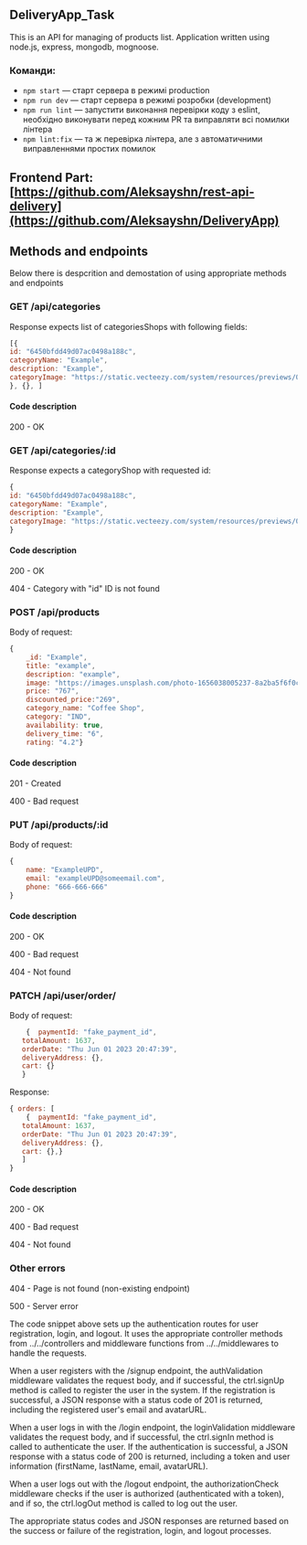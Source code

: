 ## DeliveryApp_Task

This is an API for managing of products list.
Application written using node.js, express, mongodb, mognoose.

### Команди:
- `npm start` &mdash; старт сервера в режимі production
- `npm run dev` &mdash; старт сервера в режимі розробки (development)
- `npm run lint` &mdash; запустити виконання перевірки коду з eslint, необхідно виконувати перед кожним PR та виправляти всі помилки лінтера
- `npm lint:fix` &mdash; та ж перевірка лінтера, але з автоматичними виправленнями простих помилок

## Frontend Part: [https://github.com/Aleksayshn/rest-api-delivery](https://github.com/Aleksayshn/DeliveryApp)

## Methods and endpoints

Below there is despcrition and demostation of using appropriate methods and endpoints

### GET /api/categories

Response expects list of categoriesShops with following fields:

```javascript
[{
id: "6450bfdd49d07ac0498a188c",
categoryName: "Example",
description: "Example",
categoryImage: "https://static.vecteezy.com/system/resources/previews/002/199/002/non",
}, {}, ]
```

#### Code description

200 - OK

### GET /api/categories/:id

Response expects a categoryShop with requested id:

```javascript
{
id: "6450bfdd49d07ac0498a188c",
categoryName: "Example",
description: "Example",
categoryImage: "https://static.vecteezy.com/system/resources/previews/002/199/002/non",
}
```

#### Code description

200 - OK

404 - Category with "id" ID is not found

### POST /api/products

Body of request:

```javascript
{
    _id: "Example",
    title: "example",
    description: "example",
    image: "https://images.unsplash.com/photo-1656038005237-8a2ba5f6f0c9?ixlib=rb-…",
    price: "767",
    discounted_price:"269",
    category_name: "Coffee Shop",
    category: "IND",
    availability: true,
    delivery_time: "6",
    rating: "4.2"}
```

#### Code description

201 - Created

400 - Bad request

### PUT /api/products/:id

Body of request:

```javascript
{
    name: "ExampleUPD",
    email: "exampleUPD@someemail.com",
    phone: "666-666-666"
}
```

#### Code description

200 - OK

400 - Bad request

404 - Not found

### PATCH /api/user/order/

Body of request:

```javascript
    {  paymentId: "fake_payment_id",
   totalAmount: 1637,
   orderDate: "Thu Jun 01 2023 20:47:39",
   deliveryAddress: {},
   cart: {}
   }
```

Response:

```javascript
{ orders: [
    {  paymentId: "fake_payment_id",
   totalAmount: 1637,
   orderDate: "Thu Jun 01 2023 20:47:39",
   deliveryAddress: {},
   cart: {},}
   ]
}
```

#### Code description

200 - OK

400 - Bad request

404 - Not found


### Other errors

404 - Page is not found (non-existing endpoint)

500 - Server error

The code snippet above sets up the authentication routes for user registration, login, and logout. It uses the appropriate controller methods from ../../controllers and middleware functions from ../../middlewares to handle the requests.

When a user registers with the /signup endpoint, the authValidation middleware validates the request body, and if successful, the ctrl.signUp method is called to register the user in the system. If the registration is successful, a JSON response with a status code of 201 is returned, including the registered user's email and avatarURL.

When a user logs in with the /login endpoint, the loginValidation middleware validates the request body, and if successful, the ctrl.signIn method is called to authenticate the user. If the authentication is successful, a JSON response with a status code of 200 is returned, including a token and user information (firstName, lastName, email, avatarURL).

When a user logs out with the /logout endpoint, the authorizationCheck middleware checks if the user is authorized (authenticated with a token), and if so, the ctrl.logOut method is called to log out the user.

The appropriate status codes and JSON responses are returned based on the success or failure of the registration, login, and logout processes.
